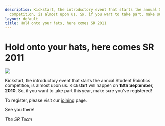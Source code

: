 ```yaml
---
description: Kickstart, the introductory event that starts the annual Student Robotics
  competition, is almost upon us. So, if you want to take part, make sure you've registered.
layout: default
title: Hold onto your hats, here comes SR 2011
---
```

Hold onto your hats, here comes SR 2011
======================================

<img src="/images/content/news/comp_balcony.jpg" class="left" />

Kickstart, the introductory event that starts the annual Student Robotics competition, is almost upon us. Kickstart will happen on **18th September, 2010**. So, if you want to take part this year, make sure you've registered!

To register, please visit our [joining](/schools/how_to_enter) page.

See you there!



_The SR Team_
